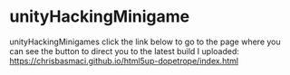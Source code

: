 # unityHackingMinigame
unityHackingMinigames
click the link below to go to the page where you can see the button to direct you to the latest build I uploaded:
https://chrisbasmaci.github.io/html5up-dopetrope/index.html
